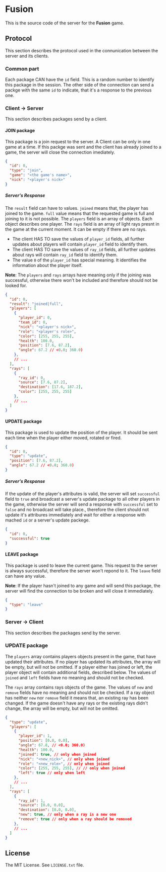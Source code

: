# Fusion

This is the source code of the server for the **Fusion** game.

## Protocol

This section describes the protocol used in the connunication between the server
and its clients.


### Common part
Each package CAN have the `id` field. This is a random number to identify this
package in the session. The other side of the connection can send a packge with
the same `id` to indicate, that it's a response to the previous one.


### Client -> Server

This section describes packages send by a client.

#### JOIN package

This package is a join request to the server. A Client can be only in one game
at a time. If this packge was sent and the client has already joined to a game,
the server will close the connection imediately.

```json
{
  "id": 0,
  "type": "join",
  "game": "<the game's name>",
  "nick": "<player's nick>"
}
```

##### Server's Response

The `result` field can have to values. `joined` means that, the player has
joined to the game. `full` value means that the requested game is full and
joining to it is not possible. The `players` field is an array of objects. Each
object describes one player. The `rays` field is an array of light rays presnt
in the game at the current moment. It can be empty if there are no rays.

* The client HAS TO save the values of `player_id` fields, all further updates
  about players will contain `player_id` field to identify them.
* The client HAS TO save the values of `ray_id` fields, all further updates
  about rays will contain `ray_id` field to identify them.
* The value `0` of the `player_id` has special meaning. It identifies the
  information about the player itself.

**Note**: The `players` and `rays` arrays have meaning only if the joining was
successful, otherwise there won't be included and therefore should not be looked
for.

```json
{
  "id": 0,
  "result": "joined|full",
  "players": [
    {
      "player_id": 0,
      "team_id": 0,
      "nick": "<player's nick>",
      "role": "<player's role>",
      "color": [255, 255, 255],
      "health": 100.0,
      "position": [7.6, 87.2],
      "angle": 67.2 // <0.0; 360.0)
    },
    // ...
  ],
  "rays": [
    {
      "ray_id": 0,
      "source": [7.6, 87.2],
      "destination": [17.6, 187.2],
      "color": [255, 255, 255]
    },
    // ...
  ]
}
```

#### UPDATE package

This package is used to update the position of the player. It should be sent
each time when the player either moved, rotated or fired.

```json
{
  "id": 0,
  "type": "update",
  "position": [7.6, 87.2],
  "angle": 67.2 // <0.0; 360.0)
}
```

##### Server's Response

If the update of the player's attributes is valid, the server will set
`successful` field to `true` and broadcast a server's update package to all
other players in the game, otherwise the server will send a response with
`successful` set to `false` and no broadcast will take place., therefore the
client should not update it's attribures immediately and wait for either
a response with mached `id` or a server's update packege.

```json
{
  "id": 0,
  "successful": true
}
```

#### LEAVE package

This package is used to leave the current game. This request to the server is
always successful, therefore the server won't repond to it. The `leave` field
can have any value.

**Note**: If the player hasn't joined to any game and will send this package,
the server will find the connection to be broken and will close it immediately.

```json
{
  "type": "leave"
}
```


### Server -> Client

This section describes the packages send by the server.

### UPDATE package

The `players` array contains players objects present in the game, that have
updated their attributes. If no player has updated its attributes, the array
will be empty, but will not be omitted.
If a player either has joined or left, the player object will contain additional
fields, described below.
The values of `joined` and `left` fields have no meaning and should not be
checked.

The `rays` array contains rays objects of the game.
The values of `new` and `remove` fields have no meaning and should not be
checked. If a ray object has neither `new` nor `remove` field it means that, an
existing ray has been changed. If the game doesn't have any rays or the existing
rays didn't change, the array will be empty, but will not be omitted.

```json
{
  "type": "update",
  "players": [
    {
      "player_id": 1,
      "position": [0.0, 0.0],
      "angle": 67.8, // <0.0; 360.0)
      "health": 100.0,
      "joined": true, // only when joined
      "nick": "<new_nick>", // only when joined
      "role": "<new_role>", // only when joined
      "color": [255, 255, 255], // // only when joined
      "left": true // only when left
    },
    // ...
  ],
  "rays": [
    {
      "ray_id": 1,
      "source": [0.0, 0.0],
      "destination": [0.0, 0.0],
      "new": true, // only when a ray is a new one
      "remove": true // only when a ray should be removed
    },
    // ...
  ]
}
```

## License
The MIT License. See `LICENSE.txt` file.